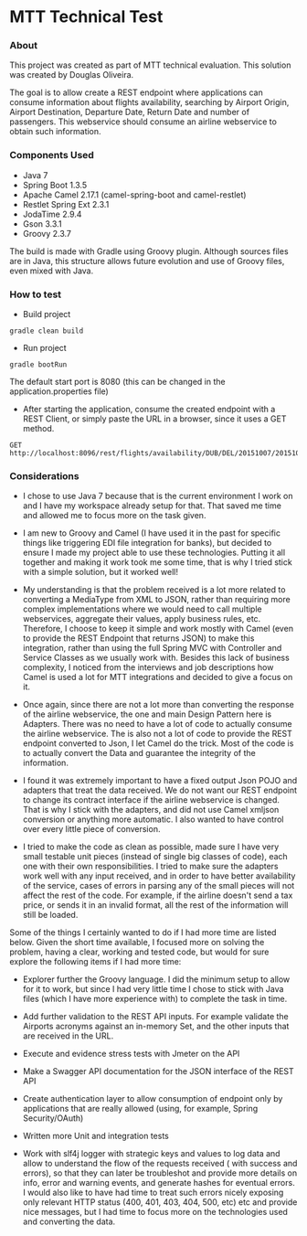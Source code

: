 # MTT Technical Test

### About

This project was created as part of MTT technical evaluation. This solution was created by Douglas Oliveira.

The goal is to allow create a REST endpoint where applications can consume information about flights availability, searching by Airport Origin, Airport Destination, Departure Date, Return Date and number of passengers. This webservice should consume an airline webservice to obtain such information.

### Components Used
- Java 7
- Spring Boot 1.3.5
- Apache Camel 2.17.1 (camel-spring-boot and camel-restlet)
- Restlet Spring Ext 2.3.1
- JodaTime 2.9.4
- Gson 3.3.1
- Groovy 2.3.7

The build is made with Gradle using Groovy plugin. Although sources files are in Java, this structure allows future evolution and use of Groovy files, even mixed with Java.

### How to test
- Build project
```
gradle clean build
```

- Run project
```
gradle bootRun
```

The default start port is 8080 (this can be changed in the application.properties file)

- After starting the application, consume the created endpoint with a REST Client, or simply paste the URL in a browser, since it uses a GET method.
```
GET http://localhost:8096/rest/flights/availability/DUB/DEL/20151007/20151020/2
```


### Considerations

- I chose to use Java 7 because that is the current environment I work on and I have my workspace already setup for that. That saved me time and allowed me to focus more on the task given.

- I am new to Groovy and Camel (I have used it in the past for specific things like triggering EDI file integration for banks), but decided to ensure I made my project able to use these technologies. Putting it all together and making it work took me some time, that is why I tried stick with a simple solution, but it worked well!

- My understanding is that the problem received is a lot more related to converting a MediaType from XML to JSON, rather than requiring more complex implementations where we would need to call multiple webservices, aggregate their values, apply business rules, etc.
Therefore, I choose to keep it simple and work mostly with Camel (even to provide the REST Endpoint that returns JSON) to make this integration, rather than using the full Spring MVC with Controller and Service Classes as we usually work with.  Besides this lack of business complexity, I noticed from the interviews and job descriptions how Camel is used a lot for MTT integrations and decided to give a focus on it.

- Once again, since there are not a lot more than converting the response of the airline webservice, the one and main Design Pattern here is Adapters. There was no need to have a lot of code to actually consume the airline webservice. The is also not a lot of code to provide the REST endpoint converted to Json, I let Camel do the trick. Most of the code is to actually convert the Data and guarantee the integrity of the information.

- I found it was extremely important to have a fixed output Json POJO and adapters that treat the data received. We do not want our REST endpoint to change its contract interface if the airline webservice is changed. That is why I stick with the adapters, and did not use Camel xmljson conversion or anything more automatic. I also wanted to have control over every little piece of conversion.

- I tried to make the code as clean as possible, made sure I have very small testable unit pieces (instead of single big classes of code), each one with their own responsibilities.  I tried to make sure the adapters work well with any input received, and in order to have better availability of the service, cases of errors in parsing any of the small pieces will not affect the rest of the code. For example, if the airline doesn't send a tax price, or sends it in an invalid format, all the rest of the information will still be loaded.

Some of the things I certainly wanted to do if I had more time are listed below. Given the short time available, I focused more on solving the problem, having a clear, working and tested code, but would for sure explore the following items if I had more time:

- Explorer further the Groovy language. I did the minimum setup to allow for it to work, but since I had very little time I chose to stick with Java files (which I have more experience with) to complete the task in time.

- Add further validation to the REST API inputs. For example validate the Airports acronyms against an in-memory Set, and the other inputs that are received in the URL. 

- Execute and evidence stress tests with Jmeter on the API

- Make a Swagger API documentation for the JSON interface of the REST API

- Create authentication layer to allow consumption of endpoint only by applications that are really allowed (using, for example, Spring Security/OAuth)

- Written more Unit and integration tests

- Work with slf4j logger with strategic keys and values to log data and allow to understand the flow of the requests received ( with success and errors), so that they can later be troubleshot and provide more details on info, error and warning events, and generate hashes for eventual errors. I would also like to have had time to treat such errors nicely exposing only relevant HTTP status (400, 401, 403, 404, 500, etc) etc and provide nice messages, but I had time to focus more on the technologies used and converting the data.
